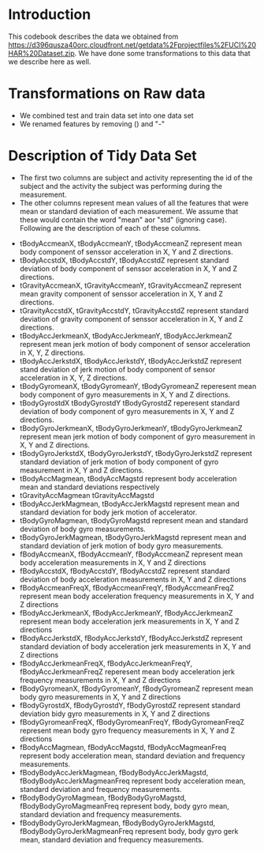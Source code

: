 Introduction
============
This codebook describes the data we obtained from https://d396qusza40orc.cloudfront.net/getdata%2Fprojectfiles%2FUCI%20HAR%20Dataset.zip. We have done some transformations to this data that we describe here as well.

Transformations on Raw data
===========================
* We combined test and train data set into one data set
* We renamed features by removing () and "-"

Description of Tidy Data Set
============================
* The first two columns are subject and activity representing the id of the subject and the activity the subject was performing during the measurement.
* The other columns represent mean values of all the features that were mean or standard deviation of each measurement. We assume that these would contain the word "mean" aor "std" (ignoring case). Following are the description of each of these columns.

- tBodyAccmeanX, tBodyAccmeanY, tBodyAccmeanZ represent mean body component of senssor acceleration in X, Y and Z directions.
- tBodyAccstdX, tBodyAccstdY, tBodyAccstdZ represent standard deviation of body component of senssor acceleration in X, Y and Z directions.
- tGravityAccmeanX, tGravityAccmeanY, tGravityAccmeanZ represent mean gravity component of senssor acceleration in X, Y and Z directions.
- tGravityAccstdX, tGravityAccstdY, tGravityAccstdZ represent standard deviation of gravity component of senssor acceleration in X, Y and Z directions.
- tBodyAccJerkmeanX, tBodyAccJerkmeanY, tBodyAccJerkmeanZ represent mean jerk motion of body component of sensor acceleration in X, Y, Z directions.
- tBodyAccJerkstdX, tBodyAccJerkstdY, tBodyAccJerkstdZ represent stand deviation of jerk motion of body component of sensor acceleration in X, Y, Z directions.  
- tBodyGyromeanX, tBodyGyromeanY, tBodyGyromeanZ reperesent mean body component of gyro measurements in X, Y and Z directions.
- tBodyGyrostdX    tBodyGyrostdY    tBodyGyrostdZ reperesent standard deviation of body component of gyro measurements in X, Y and Z directions.   
- tBodyGyroJerkmeanX, tBodyGyroJerkmeanY, tBodyGyroJerkmeanZ represent mean jerk motion of body component of gyro measurement in X, Y and Z directions.
- tBodyGyroJerkstdX, tBodyGyroJerkstdY, tBodyGyroJerkstdZ represent standard deviation of jerk motion of body component of gyro measurement in X, Y and Z directions.  
- tBodyAccMagmean, tBodyAccMagstd represent body acceleration mean and standard deviations respectively   
- tGravityAccMagmean   tGravityAccMagstd   
- tBodyAccJerkMagmean, tBodyAccJerkMagstd represent mean and standard deviation for body jerk motion of accelerator.
- tBodyGyroMagmean, tBodyGyroMagstd represent mean and standard deviation of body gyro measurements.
- tBodyGyroJerkMagmean, tBodyGyroJerkMagstd represent mean and standard deviation of jerk motion of body gyro measurements.
- fBodyAccmeanX, fBodyAccmeanY, fBodyAccmeanZ represent mean body acceleration measurements in X, Y and Z directions
- fBodyAccstdX, fBodyAccstdY, fBodyAccstdZ represent standard deviation of body acceleration measurements in X, Y and Z directions
- fBodyAccmeanFreqX, fBodyAccmeanFreqY, fBodyAccmeanFreqZ represent mean body acceleration frequency measurements in X, Y and Z directions
- fBodyAccJerkmeanX, fBodyAccJerkmeanY, fBodyAccJerkmeanZ represent mean body acceleration jerk measurements in X, Y and Z directions
- fBodyAccJerkstdX, fBodyAccJerkstdY, fBodyAccJerkstdZ represent standard deviation of body acceleration jerk measurements in X, Y and Z directions
- fBodyAccJerkmeanFreqX, fBodyAccJerkmeanFreqY, fBodyAccJerkmeanFreqZ reperesent mean body acceleration jerk frequency measurements in X, Y and Z directions
- fBodyGyromeanX, fBodyGyromeanY, fBodyGyromeanZ represent mean body gyro measurements in X, Y and Z directions
- fBodyGyrostdX, fBodyGyrostdY, fBodyGyrostdZ represent standard deviation bidy gyro measurements in X, Y and Z directions
- fBodyGyromeanFreqX, fBodyGyromeanFreqY, fBodyGyromeanFreqZ represent mean body gyro frequency measurements in X, Y and Z directions
- fBodyAccMagmean, fBodyAccMagstd, fBodyAccMagmeanFreq represent body acceleration mean, standard deviation and frequency measurements.
- fBodyBodyAccJerkMagmean, fBodyBodyAccJerkMagstd, fBodyBodyAccJerkMagmeanFreq represent body acceleration mean, standard deviation and frequency measurements.
- fBodyBodyGyroMagmean, fBodyBodyGyroMagstd, fBodyBodyGyroMagmeanFreq represent body, body gyro mean, standard deviation and frequency measurements.
- fBodyBodyGyroJerkMagmean, fBodyBodyGyroJerkMagstd, fBodyBodyGyroJerkMagmeanFreq represent body, body gyro gerk mean, standard deviation and frequency measurements.
